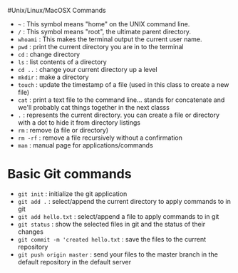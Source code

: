 #Unix/Linux/MacOSX Commands
* `~` : This symbol means "home" on the UNIX command line.
* `/` : This symbol means "root", the ultimate parent directory.
* `whoami` : This makes the terminal output the current user name.
* `pwd` : print the current directory you are in to the terminal
* `cd` : change directory
* `ls` :  list contents of a directory
* `cd ..` : change your current directory up a level
* `mkdir` : make a directory
* `touch` : update the timestamp of a file (used in this class to create a new file)
* `cat` : print a text file to the command line... stands for concatenate and we'll probably cat things together in the next classs 
* `.` : represents the current directory. you can create a file or directory with a dot to hide it from directory listings
* `rm` : remove (a file or directory)
* `rm -rf` : remove a file recursively without a confirmation
* `man` : manual page for applications/commands

# Basic Git commands
* `git init` : initialize the git application
* `git add .` : select/append the current directory to apply commands to in git
* `git add hello.txt` : select/append a file to apply commands to in git
* `git status` : show the selected files in git and the status of their changes
* `git commit -m 'created hello.txt` : save the files to the current repository
* `git push origin master` : send your files to the master branch in the default repository in the default server